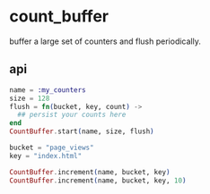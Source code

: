 count_buffer
===========

buffer a large set of counters and flush periodically.

## api

```elixir
name = :my_counters
size = 128
flush = fn(bucket, key, count) ->
  ## persist your counts here
end
CountBuffer.start(name, size, flush)

bucket = "page_views"
key = "index.html"

CountBuffer.increment(name, bucket, key)
CountBuffer.increment(name, bucket, key, 10)
```